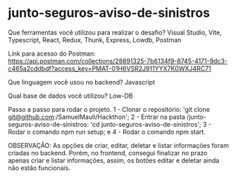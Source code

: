 # junto-seguros-aviso-de-sinistros

Que ferramentas você utilizou para realizar o desafio?
Visual Studio, Vite, Typescript, React, Redux, Thunk, Express, Lowdb, Postman

Link para acesso do Postman: https://api.postman.com/collections/28891325-7b6134f9-8745-4171-9dc3-c465a2cddbdf?access_key=PMAT-01H6VSR2J911YYX7K0WXJ4RC71


Que linguagem você usou no backend?
Javascript


Qual base de dados você utilizou?
Low-DB


Passo a passo para rodar o projeto.
1 - Clonar o repositório: 'git clone git@github.com:/SamuelMauli/Hackthon';
2 - Entrar na pasta /junto-seguros-aviso-de-sinistros: 'cd junto-seguros-aviso-de-sinistros';
3 - Rodar o comando npm run setup; e
4 - Rodar o comando npm start.


OBSERVAÇÃO: As opções de criar, editar, deletar e listar informações foram criadas no backend. Porém, no frontend, consegui finalizar no prazo apenas criar e listar informações, assim, os botões editar e deletar ainda não estão funcionais.
